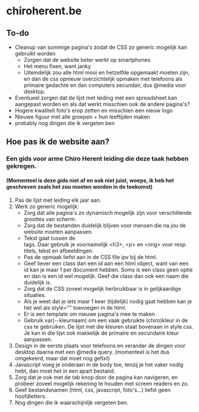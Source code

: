 # chiroherent.be

## To-do
- Cleanup van sommige pagina's zodat de CSS zo generic mogelijk kan gebruikt worden
  - Zorgen dat de website beter werkt op smartphones
  - Het menu fixen, want janky
  - Uiteindelijk zou alle html mooi en hetzelfde opgemaakt moeten zijn, en dan de css opnieuw overzichtelijk opmaken met telefoons als primaire gedachte en dan computers secundair, dus @media voor desktop.
- Eventueel zorgen dat de lijst met leiding met een spreadsheet kan aangepast worden en als dat werkt misschien ook de andere pagina's?
- Hogere kwaliteit foto's erop zetten en misschien een nieuw logo
- Nieuwe figuur met alle groepen + hun leeftijden maken
- probably nog dingen die ik vergeten ben



## Hoe pas ik de website aan?
### Een gids voor arme Chiro Herent leiding die deze taak hebben gekregen.
#### (Momenteel is deze gids niet af en ook niet juist, woeps, ik heb het geschreven zoals het zou moeten worden in de toekomst)
1. Pas de lijst met leiding elk jaar aan.
2. Werk zo generic mogelijk:
	- Zorg dat alle pagina's zo dynamisch mogelijk zijn voor verschillende groottes van scherm.
	- Zorg dat de bestanden duidelijk blijven voor mensen die na jou de website moeten aanpassen.
	- Tekst gaat tussen de <main> tags. Daar gebruik je voornamelijk \<h3>, \<p> en \<img> voor resp. titels, tekst en afbeeldingen.
	- Pas de opmaak liefst aan in de CSS file ipv bij de html.
	- Geef liever een class dan een id aan een html object, want van een id kan je maar 1 per document hebben. Soms is een class geen optie en dan is een id wel mogelijk. Geef die class dan ook een naam die duidelijk is.
	- Zorg dat de CSS zoveel mogelijk herbruikbaar is in gelijkaardige situaties.
	- Als je weet dat je iets maar 1 keer (tijdelijk) nodig gaat hebben kan je het wel als style="" toevoegen in de html. 
	- Er is een template om nieuwe pagina's mee te maken
	- Gebruik var(--kleurnaam) om een vaak gebruikte (chiro)kleur in de css te gebruiken. De lijst met die kleuren staat bovenaan in style.css. Je kan in die lijst ook makkelijk de primaire en secundaire kleur aanpassen.
3. Design in de eerste plaats voor telefoons en verander de dingen voor desktop daarna met een @media query. (momenteel is het dus omgekeerd, maar dat moet nog gefixt)
4. Javascript voeg je onderaan in de body toe, tenzij je het vaker nodig hebt, dan moet het in een apart bestand.
5. Zorg dat je ook met de tab knop door de pagina kan navigeren, en probeer zoveel mogelijk rekening te houden met screen readers en zo.
6. Geef bestandsnamen (html, css, javascript, foto's...) liefst geen hoofdletters.
7. Nog dingen die ik waarschijnlijk vergeten ben.

